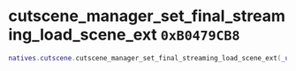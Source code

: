 # cutscene_manager_set_final_streaming_load_scene_ext `0xB0479CB8`

```lua
natives.cutscene.cutscene_manager_set_final_streaming_load_scene_ext(_unk0 --[[ integer ]], _unk1 --[[ integer ]], _unk2 --[[ integer ]], _unk3 --[[ integer ]], _unk4 --[[ integer ]], _unk5 --[[ integer ]])
```